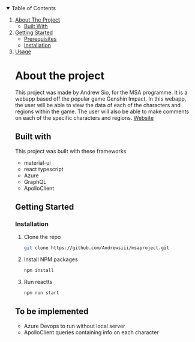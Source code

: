<details open="open">
  <summary>Table of Contents</summary>
  <ol>
    <li>
      <a href="#about-the-project">About The Project</a>
      <ul>
        <li><a href="#built-with">Built With</a></li>
      </ul>
    </li>
    <li>
      <a href="#getting-started">Getting Started</a>
      <ul>
        <li><a href="#prerequisites">Prerequisites</a></li>
        <li><a href="#installation">Installation</a></li>
      </ul>
    </li>
    <li><a href="#usage">Usage</a></li>
    
    
# About the project
This project was made by Andrew Sio, for the MSA programme. It is a webapp based off the popular game Genshin Impact. In this webapp, the user will be able to view the data
of each of the characters and regions within the game. The user will also be able to make comments on each of the specific characters and regions. [Website](https://asio896web.azurewebsites.net/)
## Built with
This project was built with these frameworks 
* material-ui
* react typescript
* Azure
* GraphQL
* ApolloClient
    
## Getting Started
### Installation
1. Clone the repo
   ```sh
   git clone https://github.com/Andrewsiii/msaproject.git
   ```
2. Install NPM packages
   ```sh
   npm install
   ```
3. Run reactts
   ```sh
   npm run start
   ```
## To be implemented
* Azure Devops to run without local server
* ApolloClient queries containing info on each character
